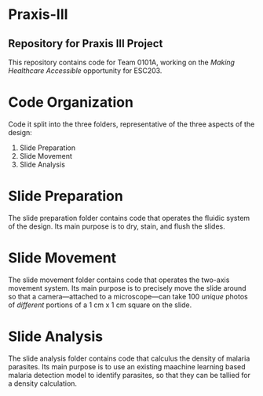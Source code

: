 # Praxis-III
## Repository for Praxis III Project
This repository contains code for Team 0101A, working on the *Making Healthcare Accessible* opportunity for ESC203.

# Code Organization
Code it split into the three folders, representative of the three aspects of the design:
1. Slide Preparation
2. Slide Movement
3. Slide Analysis

# Slide Preparation
The slide preparation folder contains code that operates the fluidic system of the design. Its main purpose is to dry, stain, and flush the slides.

# Slide Movement
The slide movement folder contains code that operates the two-axis movement system. Its main purpose is to precisely move the slide around so that a camera—attached to a microscope—can take 100 *unique* photos of *different* portions of a 1 cm x 1 cm square on the slide.

# Slide Analysis
The slide analysis folder contains code that calculus the density of malaria parasites. Its main purpose is to use an existing maachine learning based malaria detection model to identify parasites, so that they can be tallied for a density calculation.
